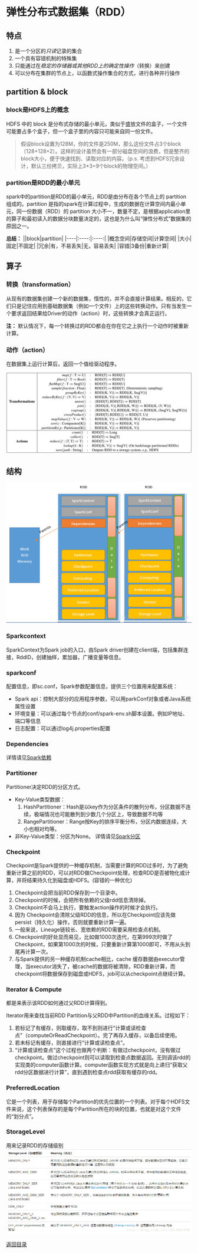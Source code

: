 # 弹性分布式数据集（RDD）
## 特点
1. 是一个分区的*只读*记录的集合
2. 一个具有容错机制的特殊集
3. 只能通过在*稳定的存储器或其他RDD上的确定性操作*（转换）来创建
4. 可以分布在集群的节点上，以函数式操作集合的方式，进行各种并行操作

## partition & block
### block是HDFS上的概念
HDFS 中的 block 是分布式存储的最小单元，类似于盛放文件的盒子，一个文件可能要占多个盒子，但一个盒子里的内容只可能来自同一份文件。
>假设block设置为128M，你的文件是250M，那么这份文件占3个block（128+128+2）。这样的设计虽然会有一部分磁盘空间的浪费，但是整齐的block大小，便于快速找到、读取对应的内容。（p.s. 考虑到HDFS冗余设计，默认三份拷贝，实际上3*3=9个block的物理空间。）
### partition是RDD的最小单元
spark中的partition是RDD的最小单元，RDD是由分布在各个节点上的 partition 组成的。partition 是指的spark在计算过程中，生成的数据在计算空间内最小单元，同一份数据（RDD）的 partition 大小不一，数量不定，是根据application里的算子和最初读入的数据分块数量决定的，这也是为什么叫“弹性分布式”数据集的原因之一。

**总结：**
||block|partition|
|----|:----:|:----:|
|概念空间|存储空间|计算空间|
|大小|固定|不固定|
|冗余|有，不易丢失|无，容易丢失|
|容错|3备份|重新计算|

## 算子
### 转换（transformation）
从现有的数据集创建一个新的数据集，惰性的，并不会直接计算结果。相反的，它们只是记住应用到基础数据集（例如一个文件）上的这些转换动作。只有当发生一个要求返回结果给Driver的动作（action）时，这些转换才会真正运行。

**注：** 默认情况下，每一个转换过的RDD都会在你在它之上执行一个动作时被重新计算。
### 动作（action）
在数据集上运行计算后，返回一个值给驱动程序。

![](img/rdd_1.png)

## 结构
![](img/rdd_2.png)

### Sparkcontext
SparkContext为Spark job的入口，由Spark driver创建在client端，包括集群连接，RddID，创建抽样，累加器，广播变量等信息。

### sparkconf
配置信息，即sc.conf，Spark参数配置信息，提供三个位置用来配置系统：
- Spark api：控制大部分的应用程序参数，可以用parkConf对象或者Java系统属性设置 
- 环境变量：可以通过每个节点的conf/spark-env.sh脚本设置。例如IP地址、端口等信息 
- 日志配置：可以通过log4j.properties配置

### Dependencies
详情请见[Spark依赖](./dependencies.md)

### Partitioner
Partitioner决定RDD的分区方式。 
- Key-Value类型数据：
    1. HashPartitioner：Hash是以key作为分区条件的散列分布，分区数据不连续，极端情况也可能散列到少数几个分区上，导致数据不均等
    2. RangePartitioner：Range按Key的排序平衡分布，分区内数据连续，大小也相对均等。
- 非Key-Value类型：分区为None。
详情请见[Spark分区](./partitioner.md)

### Checkpoint
Checkpoint是Spark提供的一种缓存机制，当需要计算的RDD过多时，为了避免重新计算之前的RDD，可以对RDD做Checkpoint处理，检查RDD是否被物化或计算，并将结果持久化到磁盘或HDFS。(容错的一种优化) 
1. Checkpoint会把当前RDD保存到一个目录中。 
2. Checkpoint的时候，会把所有依赖的父级rdd信息清除掉。 
3. Checkpoint不会马上执行，要触发action操作的时候才会执行。 
4. 因为 Checkpoint会清除父级RDD的信息，所以在Checkpoint应该先做persist（持久化）操作，否则就要重新计算一遍。 
5. 一般来说，Lineage链较长、宽依赖的RDD需要采用检查点机制。 
6. Checkpoint的好处显而易见，比如做1000次迭代，在第999次时做了Checkpoint，如果第1000次的时候，只要重新计算第1000即可，不用从头到尾再计算一次。 
7. 与Spark提供的另一种缓存机制cache相比，cache 缓存数据由executor管理，当executor消失了，被cache的数据将被清除，RDD重新计算，而checkpoint将数据保存到磁盘或HDFS，job可以从checkpoint点继续计算。

### Iterator & Compute
都是来表示该RDD如何通过父RDD计算得到。

Iterator用来查找当前RDD Partition与父RDD中Partition的血缘关系。过程如下：
1. 若标记了有缓存，则取缓存，取不到则进行“计算或读检查点”（computeOrReadCheckpoint）。完了再存入缓存，以备后续使用。 
2. 若未标记有缓存，则直接进行“计算或读检查点”。 
3. “计算或读检查点”这个过程也做两个判断：有做过checkpoint，没有做过checkpoint。做过checkpoint则可以读取到检查点数据返回。无则调该rdd的实现类的computer函数计算。computer函数实现方式就是向上递归“获取父rdd分区数据进行计算”，直到遇到检查点rdd获取有缓存的rdd。

### PreferredLocation
它是一个列表，用于存储每个Partition的优先位置的一个列表。对于每个HDFS文件来说，这个列表保存的是每个Partition所在的块的位置，也就是对这个文件的“划分点”。

### StorageLevel
用来记录RDD的存储级别
![](img/rdd_3.png)

[返回目录](../CONTENTS.md)